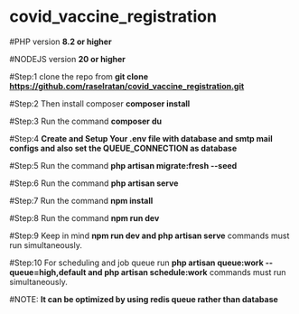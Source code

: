 # covid_vaccine_registration

#PHP version __8.2 or higher__

#NODEJS version __20 or higher__

#Step:1 clone the repo from 
__git clone https://github.com/raselratan/covid_vaccine_registration.git__

#Step:2 Then install composer
__composer install__

#Step:3 Run the command
__composer du__

#Step:4 __Create and Setup Your .env file with database and smtp mail configs and also set the QUEUE_CONNECTION as database__

#Step:5 Run the command
__php artisan migrate:fresh --seed__

#Step:6 Run the command
__php artisan serve__

#Step:7 Run the command
__npm install__

#Step:8 Run the command
__npm run dev__

#Step:9 Keep in mind
__npm run dev and php artisan serve__ commands must run simultaneously.

#Step:10 For scheduling and job queue run
__php artisan queue:work --queue=high,default and php artisan schedule:work__ commands must run simultaneously.


#NOTE: __It can be optimized by using redis queue rather than database__
